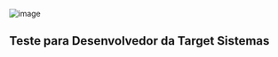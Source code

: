 ![image](https://github.com/luanaxcardoso/Target_Sistemas/assets/112970416/17aaae14-b9f3-4ad8-a966-3f41d6080294)

## Teste para Desenvolvedor da Target Sistemas

